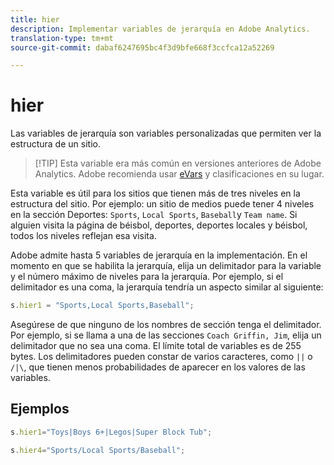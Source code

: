 ```yaml
---
title: hier
description: Implementar variables de jerarquía en Adobe Analytics.
translation-type: tm+mt
source-git-commit: dabaf6247695bc4f3d9bfe668f3ccfca12a52269

---
```



# hier

Las variables de jerarquía son variables personalizadas que permiten ver la estructura de un sitio.

>[!TIP] Esta variable era más común en versiones anteriores de Adobe Analytics. Adobe recomienda usar [eVars](evar.md) y clasificaciones en su lugar.

Esta variable es útil para los sitios que tienen más de tres niveles en la estructura del sitio. Por ejemplo: un sitio de medios puede tener 4 niveles en la sección Deportes: `Sports`, `Local Sports`, `Baseball`y `Team name`. Si alguien visita la página de béisbol, deportes, deportes locales y béisbol, todos los niveles reflejan esa visita.

Adobe admite hasta 5 variables de jerarquía en la implementación. En el momento en que se habilita la jerarquía, elija un delimitador para la variable y el número máximo de niveles para la jerarquía. Por ejemplo, si el delimitador es una coma, la jerarquía tendría un aspecto similar al siguiente:

```js
s.hier1 = "Sports,Local Sports,Baseball";
```

Asegúrese de que ninguno de los nombres de sección tenga el delimitador. Por ejemplo, si se llama a una de las secciones `Coach Griffin, Jim`, elija un delimitador que no sea una coma. El límite total de variables es de 255 bytes. Los delimitadores pueden constar de varios caracteres, como `||` o `/|\`, que tienen menos probabilidades de aparecer en los valores de las variables.

## Ejemplos

```js
s.hier1="Toys|Boys 6+|Legos|Super Block Tub";
```

```js
s.hier4="Sports/Local Sports/Baseball";
```
